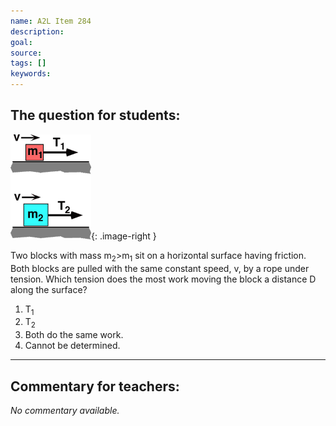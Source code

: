 ```yaml
---
name: A2L Item 284
description: 
goal: 
source: 
tags: []
keywords: 
---
```


## The question for students:

![Item284_fig1.gif](../images/Item284_fig1.gif){: .image-right } 

<p>Two blocks with mass m<sub>2</sub>>m<sub>1</sub> sit on a horizontal
surface having friction. Both blocks are pulled with the same constant
speed, v, by a rope under tension. Which tension does the most work
moving the block a distance D along the surface?</p>

1. T<sub>1</sub> 
2. T<sub>2</sub> 
3. Both do the same work. 
4. Cannot be determined.

<hr/>

## Commentary for teachers:

_No commentary available._
